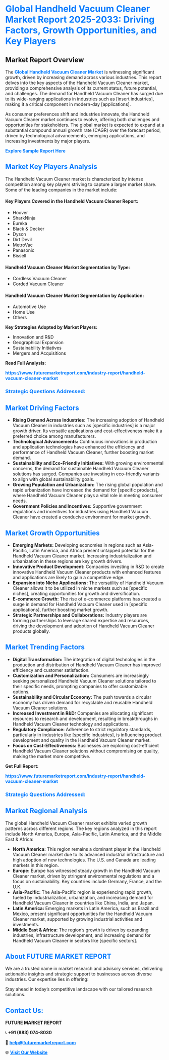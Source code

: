 <h1 style="color: #007BFF;">Global Handheld Vacuum Cleaner Market Report 2025-2033: Driving Factors, Growth Opportunities, and Key Players</h1>

<section id="overview">
<h2>Market Report Overview</h2>
<p>The <a href="https://www.futuremarketreport.com/industry-report/handheld-vacuum-cleaner-market" style="color: #007BFF; text-decoration: none;"><strong>Global Handheld Vacuum Cleaner Market</strong></a> is witnessing significant growth, driven by increasing demand across various industries. This report delves into the key aspects of the Handheld Vacuum Cleaner market, providing a comprehensive analysis of its current status, future potential, and challenges. The demand for Handheld Vacuum Cleaner has surged due to its wide-ranging applications in industries such as [insert industries], making it a critical component in modern-day [applications].</p>
<p>As consumer preferences shift and industries innovate, the Handheld Vacuum Cleaner market continues to evolve, offering both challenges and opportunities for stakeholders. The global market is expected to expand at a substantial compound annual growth rate (CAGR) over the forecast period, driven by technological advancements, emerging applications, and increasing investments by major players.</p>
</section>

<section id="overview">
<p><a href="https://www.futuremarketreport.com/request-sample/reportId=101987" style="color: #007BFF; text-decoration: none;"><strong>Explore Sample Report Here</strong></a></p>
</section>

<section id="key-players">
<h2 style="color: #007BFF;">Market Key Players Analysis</h2>
<p>The Handheld Vacuum Cleaner market is characterized by intense competition among key players striving to capture a larger market share. Some of the leading companies in the market include:</p>
<h4>Key Players Covered in the Handheld Vacuum Cleaner Report:</h4>
<ul><li>Hoover</li><li>SharkNinja</li><li>Eureka</li><li>Black &amp; Decker</li><li>Dyson</li><li>Dirt Devil</li><li>MetroVac</li><li>Panasonic</li><li>Bissell</li></ul>
<h4>Handheld Vacuum Cleaner Market Segmentation by Type:</h4>
<ul><li>Cordless Vacuum Cleaner</li><li>Corded Vacuum Cleaner</li></ul>

<h4>Handheld Vacuum Cleaner Market Segmentation by Application:</h4>
<ul><li>Automotive Use</li><li>Home Use</li><li>Others</li></ul>
<p><strong>Key Strategies Adopted by Market Players:</strong></p>
<ul>
<li>Innovation and R&D</li>
<li>Geographical Expansion</li>
<li>Sustainability Initiatives</li>
<li>Mergers and Acquisitions</li>
</ul>
</section>

<section>
<p><strong>Read Full Analysis: </strong></p><a href="https://www.futuremarketreport.com/industry-report/handheld-vacuum-cleaner-market" style="color: #007BFF; text-decoration: none;"><strong>https://www.futuremarketreport.com/industry-report/handheld-vacuum-cleaner-market</strong></a>
<h3 style="color: #007BFF;">Strategic Questions Addressed:</h3>
</section>

<section id="driving-factors">
<h2 style="color: #007BFF;">Market Driving Factors</h2>
<ul>
<li><strong>Rising Demand Across Industries:</strong> The increasing adoption of Handheld Vacuum Cleaner in industries such as [specific industries] is a major growth driver. Its versatile applications and cost-effectiveness make it a preferred choice among manufacturers.</li>
<li><strong>Technological Advancements:</strong> Continuous innovations in production and application technologies have enhanced the efficiency and performance of Handheld Vacuum Cleaner, further boosting market demand.</li>
<li><strong>Sustainability and Eco-Friendly Initiatives:</strong> With growing environmental concerns, the demand for sustainable Handheld Vacuum Cleaner solutions has surged. Companies are investing in eco-friendly variants to align with global sustainability goals.</li>
<li><strong>Growing Population and Urbanization:</strong> The rising global population and rapid urbanization have increased the demand for [specific products], where Handheld Vacuum Cleaner plays a vital role in meeting consumer needs.</li>
<li><strong>Government Policies and Incentives:</strong> Supportive government regulations and incentives for industries using Handheld Vacuum Cleaner have created a conducive environment for market growth.</li>
</ul>
</section>

<section id="growth-opportunities">
<h2 style="color: #007BFF;">Market Growth Opportunities</h2>
<ul>
<li><strong>Emerging Markets:</strong> Developing economies in regions such as Asia-Pacific, Latin America, and Africa present untapped potential for the Handheld Vacuum Cleaner market. Increasing industrialization and urbanization in these regions are key growth drivers.</li>
<li><strong>Innovative Product Development:</strong> Companies investing in R&D to create innovative Handheld Vacuum Cleaner products with enhanced features and applications are likely to gain a competitive edge.</li>
<li><strong>Expansion into Niche Applications:</strong> The versatility of Handheld Vacuum Cleaner allows it to be utilized in niche markets such as [specific niches], creating opportunities for growth and diversification.</li>
<li><strong>E-commerce Growth:</strong> The rise of e-commerce platforms has created a surge in demand for Handheld Vacuum Cleaner used in [specific applications], further boosting market growth.</li>
<li><strong>Strategic Partnerships and Collaborations:</strong> Industry players are forming partnerships to leverage shared expertise and resources, driving the development and adoption of Handheld Vacuum Cleaner products globally.</li>
</ul>
</section>

<section id="trending-factors">
<h2 style="color: #007BFF;">Market Trending Factors</h2>
<ul>
<li><strong>Digital Transformation:</strong> The integration of digital technologies in the production and distribution of Handheld Vacuum Cleaner has improved efficiency and customer satisfaction.</li>
<li><strong>Customization and Personalization:</strong> Consumers are increasingly seeking personalized Handheld Vacuum Cleaner solutions tailored to their specific needs, prompting companies to offer customizable options.</li>
<li><strong>Sustainability and Circular Economy:</strong> The push towards a circular economy has driven demand for recyclable and reusable Handheld Vacuum Cleaner solutions.</li>
<li><strong>Increased Investment in R&D:</strong> Companies are allocating significant resources to research and development, resulting in breakthroughs in Handheld Vacuum Cleaner technology and applications.</li>
<li><strong>Regulatory Compliance:</strong> Adherence to strict regulatory standards, particularly in industries like [specific industries], is influencing product development and quality in the Handheld Vacuum Cleaner market.</li>
<li><strong>Focus on Cost-Effectiveness:</strong> Businesses are exploring cost-efficient Handheld Vacuum Cleaner solutions without compromising on quality, making the market more competitive.</li>
</ul>
</section>

<section>
<p><strong>Get Full Report: </strong></p><a href="https://www.futuremarketreport.com/industry-report/handheld-vacuum-cleaner-market" style="color: #007BFF; text-decoration: none;"><strong>https://www.futuremarketreport.com/industry-report/handheld-vacuum-cleaner-market</strong></a>
<h3 style="color: #007BFF;">Strategic Questions Addressed:</h3>
</section>


<section id="regional-analysis">
<h2 style="color: #007BFF;">Market Regional Analysis</h2>
<p>The global Handheld Vacuum Cleaner market exhibits varied growth patterns across different regions. The key regions analyzed in this report include North America, Europe, Asia-Pacific, Latin America, and the Middle East & Africa:</p>
<ul>
<li><strong>North America:</strong> This region remains a dominant player in the Handheld Vacuum Cleaner market due to its advanced industrial infrastructure and high adoption of new technologies. The U.S. and Canada are leading markets in this region.</li>
<li><strong>Europe:</strong> Europe has witnessed steady growth in the Handheld Vacuum Cleaner market, driven by stringent environmental regulations and a focus on sustainability. Key countries include Germany, France, and the U.K.</li>
<li><strong>Asia-Pacific:</strong> The Asia-Pacific region is experiencing rapid growth, fueled by industrialization, urbanization, and increasing demand for Handheld Vacuum Cleaner in countries like China, India, and Japan.</li>
<li><strong>Latin America:</strong> Emerging markets in Latin America, such as Brazil and Mexico, present significant opportunities for the Handheld Vacuum Cleaner market, supported by growing industrial activities and investments.</li>
<li><strong>Middle East & Africa:</strong> The region’s growth is driven by expanding industries, infrastructure development, and increasing demand for Handheld Vacuum Cleaner in sectors like [specific sectors].</li>
</ul>
</section>

<footer>
<h2 style="color: #007BFF;">About FUTURE MARKET REPORT</h2>
<p>We are a trusted name in market research and advisory services, delivering actionable insights and strategic support to businesses across diverse industries. Our expertise lies in offering:</p>

<p>Stay ahead in today’s competitive landscape with our tailored research solutions.</p>

<h2 style="color: #007BFF;">Contact Us:</h2>
<p><strong>FUTURE MARKET REPORT</strong></p>
<p>📞 <strong>+91 (883) 074-8030</strong></p>
<p>📧 <strong><a href="mailto:help@futuremarketreport.com" style="color: #007BFF;">help@futuremarketreport.com</a></strong></p>
<p>🌐 <strong><a href="https://www.futuremarketreport.com/" style="color: #007BFF;">Visit Our Website</a></strong></p>
</footer>